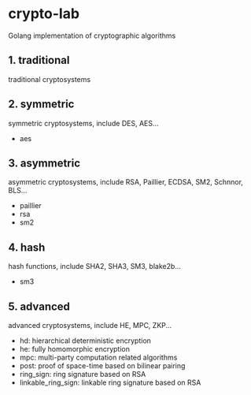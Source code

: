 # crypto-lab
Golang implementation of cryptographic algorithms 

## 1. traditional
traditional cryptosystems

## 2. symmetric
symmetric cryptosystems, include DES, AES...
- aes

## 3. asymmetric
asymmetric cryptosystems, include RSA, Paillier, ECDSA, SM2, Schnnor, BLS...
- paillier
- rsa
- sm2

## 4. hash
hash functions, include SHA2, SHA3, SM3, blake2b...
- sm3

## 5. advanced
advanced cryptosystems, include HE, MPC, ZKP...
- hd: hierarchical deterministic encryption
- he: fully homomorphic encryption
- mpc: multi-party computation related algorithms
- post: proof of space-time based on bilinear pairing
- ring_sign: ring signature based on RSA
- linkable_ring_sign: linkable ring signature based on RSA
